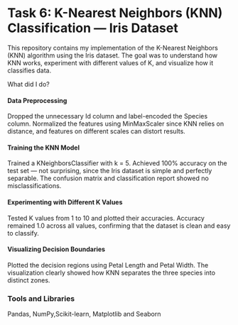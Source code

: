 # Task 6: K-Nearest Neighbors (KNN) Classification — Iris Dataset

This repository contains my implementation of the K-Nearest Neighbors (KNN) algorithm using the Iris dataset. The goal was to understand how KNN works, experiment with different values of K, and visualize how it classifies data.

What did I do?

#### Data Preprocessing

Dropped the unnecessary Id column and label-encoded the Species column.
Normalized the features using MinMaxScaler since KNN relies on distance, and features on different scales can distort results.

#### Training the KNN Model

Trained a KNeighborsClassifier with k = 5.
Achieved 100% accuracy on the test set — not surprising, since the Iris dataset is simple and perfectly separable.
The confusion matrix and classification report showed no misclassifications.

#### Experimenting with Different K Values

Tested K values from 1 to 10 and plotted their accuracies.
Accuracy remained 1.0 across all values, confirming that the dataset is clean and easy to classify.

#### Visualizing Decision Boundaries

Plotted the decision regions using Petal Length and Petal Width.
The visualization clearly showed how KNN separates the three species into distinct zones.

### Tools and Libraries

Pandas, NumPy,Scikit-learn, Matplotlib and Seaborn
